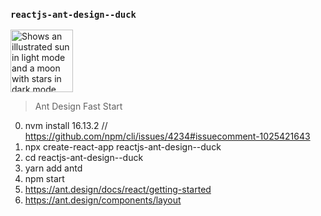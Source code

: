 ### `reactjs-ant-design--duck`

<picture>
       <img width="100" alt="Shows an illustrated sun in light mode and a moon with stars in dark mode." src="https://gw.alipayobjects.com/zos/rmsportal/KDpgvguMpGfqaHPjicRK.svg">
    </picture>
    
    
> Ant Design Fast Start

<!-- 0. nvm install 19.3.0 -->

0. nvm install 16.13.2 // https://github.com/npm/cli/issues/4234#issuecomment-1025421643
1. npx create-react-app reactjs-ant-design--duck
2. cd reactjs-ant-design--duck
3. yarn add antd
4. npm start
5. https://ant.design/docs/react/getting-started
6. https://ant.design/components/layout

